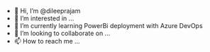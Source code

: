 - 👋 Hi, I’m @dileeprajam
- 👀 I’m interested in ...
- 🌱 I’m currently learning PowerBi deployment with Azure DevOps
- 💞️ I’m looking to collaborate on ...
- 📫 How to reach me ...

<!---
dileeprajam/dileeprajam is a ✨ special ✨ repository because its `README.md` (this file) appears on your GitHub profile.
You can click the Preview link to take a look at your changes.
--->
